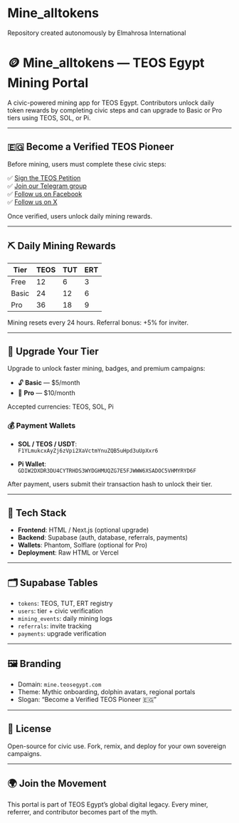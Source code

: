 # Mine_alltokens
Repository created autonomously  by Elmahrosa International 
# 🪙 Mine_alltokens — TEOS Egypt Mining Portal

A civic-powered mining app for TEOS Egypt. Contributors unlock daily token rewards by completing civic steps and can upgrade to Basic or Pro tiers using TEOS, SOL, or Pi.

---

## 🇪🇬 Become a Verified TEOS Pioneer

Before mining, users must complete these civic steps:

✅ [Sign the TEOS Petition](https://www.change.org/p/join-the-movement-sign-the-petition-to-regulate-digital-currencies-in-egypt)  
✅ [Join our Telegram group](https://t.me/Elmahrosapi)  
✅ [Follow us on Facebook](https://www.facebook.com/teosegypt)  
✅ [Follow us on X](https://x.com/king_teos)

Once verified, users unlock daily mining rewards.

---

## ⛏️ Daily Mining Rewards

| Tier   | TEOS | TUT | ERT |
|--------|------|-----|-----|
| Free   | 12   | 6   | 3   |
| Basic  | 24   | 12  | 6   |
| Pro    | 36   | 18  | 9   |

Mining resets every 24 hours. Referral bonus: +5% for inviter.

---

## 💎 Upgrade Your Tier

Upgrade to unlock faster mining, badges, and premium campaigns:

- 🔓 **Basic** — $5/month  
- 🔱 **Pro** — $10/month

Accepted currencies: TEOS, SOL, Pi

### 💰 Payment Wallets

- **SOL / TEOS / USDT**:  
  `F1YLmukcxAyZj6zVpi2XaVctmYnuZQB5uHpd3uUpXxr6`

- **Pi Wallet**:  
  `GDIW2DXDR3DU4CYTRHDS3WYDGHMUQZG7E5FJWWW6XSADOC5VHMYRYD6F`

After payment, users submit their transaction hash to unlock their tier.

---

## 🧱 Tech Stack

- **Frontend**: HTML / Next.js (optional upgrade)
- **Backend**: Supabase (auth, database, referrals, payments)
- **Wallets**: Phantom, Solflare (optional for Pro)
- **Deployment**: Raw HTML or Vercel

---

## 🗂️ Supabase Tables

- `tokens`: TEOS, TUT, ERT registry  
- `users`: tier + civic verification  
- `mining_events`: daily mining logs  
- `referrals`: invite tracking  
- `payments`: upgrade verification

---

## 🖼️ Branding

- Domain: `mine.teosegypt.com`  
- Theme: Mythic onboarding, dolphin avatars, regional portals  
- Slogan: “Become a Verified TEOS Pioneer 🇪🇬”

---

## 📜 License

Open-source for civic use. Fork, remix, and deploy for your own sovereign campaigns.

---

## 🌍 Join the Movement

This portal is part of TEOS Egypt’s global digital legacy. Every miner, referrer, and contributor becomes part of the myth.

